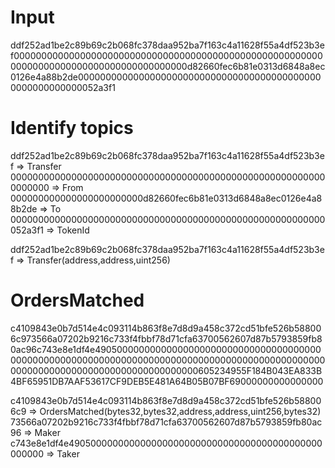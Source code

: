 # Input
ddf252ad1be2c89b69c2b068fc378daa952ba7f163c4a11628f55a4df523b3ef0000000000000000000000000000000000000000000000000000000000000000000000000000000000000000d82660fec6b81e0313d6848a8ec0126e4a88b2de000000000000000000000000000000000000000000000000000000000052a3f1

# Identify topics
ddf252ad1be2c89b69c2b068fc378daa952ba7f163c4a11628f55a4df523b3ef => Transfer
0000000000000000000000000000000000000000000000000000000000000000 => From
000000000000000000000000d82660fec6b81e0313d6848a8ec0126e4a88b2de => To
000000000000000000000000000000000000000000000000000000000052a3f1 => TokenId



ddf252ad1be2c89b69c2b068fc378daa952ba7f163c4a11628f55a4df523b3ef => Transfer(address,address,uint256)



# OrdersMatched
c4109843e0b7d514e4c093114b863f8e7d8d9a458c372cd51bfe526b588006c973566a07202b9216c733f4fbbf78d71cfa63700562607d87b5793859fb80ac96c743e8e1df4e490500000000000000000000000000000000000000000000000000000000000000000000000000000000000000000000000000000000000000000000000000000000605234955F184B043EA833B4BF65951DB7AAF53617CF9DEB5E481A64B05B07BF69000000000000000


c4109843e0b7d514e4c093114b863f8e7d8d9a458c372cd51bfe526b588006c9 => OrdersMatched(bytes32,bytes32,address,address,uint256,bytes32)
73566a07202b9216c733f4fbbf78d71cfa63700562607d87b5793859fb80ac96 => Maker
c743e8e1df4e4905000000000000000000000000000000000000000000000000 => Taker
